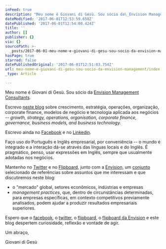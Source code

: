 ```yaml
---
inFeed: true
description: "Meu nome é Giovani di Gesù. Sou sócio da\_Envision Management Consultants."
dateModified: '2017-06-01T12:53:59.658Z'
datePublished: '2017-06-01T12:54:00.424Z'
title: ''
author: []
publisher: {}
via: {}
sourcePath: >-
  _posts/2017-06-01-meu-nome-e-giovani-di-gesu-sou-socio-da-envision-management.md
hasPage: true
starred: false
datePublishedOriginal: '2017-06-01T12:51:03.754Z'
url: meu-nome-e-giovani-di-gesu-sou-socio-da-envision-management/index.html
_type: Article

---
```

Meu nome é Giovani di Gesù. Sou sócio da [Envision Management Consultants][0].

Escrevo [neste blog][1] sobre crescimento, estratégia, operações, organização, corporate finance, modelos de negócio e tecnologia aplicada aos negócios -- _growth, strategy, operations, organisation, corporate finance, governance, business models, and business technology._

Escrevo ainda no [Facebook][2] e no [Linkedin][3].

Faço uso do Português e Inglês empresarial, por conveniência -- o mundo é integrado e a interação dá-se através das línguas locais e do Inglês. É pragmático, penso, usar expressões em Inglês, sempre que usualmente adotadas nos negócios.

Mantenho no [Twitter][4] e no [Flipboard][5], junto com a [Envision][0], um [conjunto][5] selecionado de referências sobre assuntos que me interessam e que discutiremos neste blog:

* o "mercado" global, setores econômicos, indústrias e empresas
* _management practices_, que, dentro de circunstâncias determinadas, para empresas específicas, em contexto competitivos previamente analisados, podem ajudar a produzir resultados empresariais superiores.

Espero que o [facebook][6], o [twitter][4], o [flipboard][5], o [flipboard da Envision][7] e este blog despertem curiosidade, reflexão e vontade de agir.

Um abraço,

Giovani di Gesù

[0]: http://envision.consulting/
[1]: http://envsn.biz/
[2]: https://www.facebook.com/digesugiovani/
[3]: https://br.linkedin.com/in/giovanidigesu
[4]: http://twitter.com/giovanidigesu
[5]: http://flipboard.com/@giovanidigesu
[6]: http://facebook.com/digesugiovani/
[7]: http://flipboard.com/@envsnco